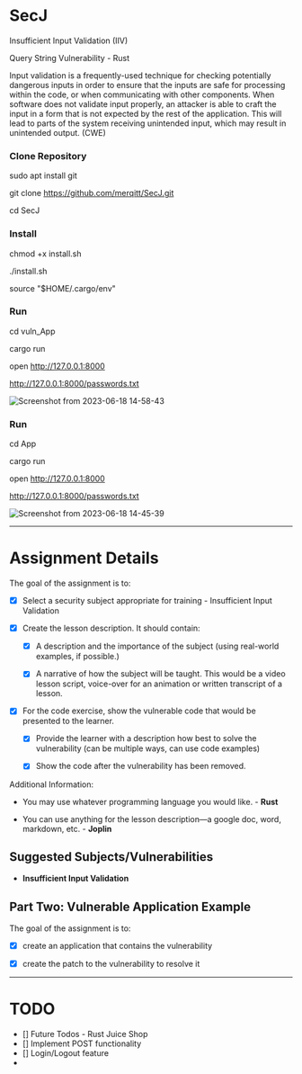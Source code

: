 # SecJ

Insufficient Input Validation (IIV)

Query String Vulnerability - Rust

Input validation is a frequently-used technique for checking potentially dangerous inputs in order to ensure that the inputs are safe for processing within the code, or when communicating with other components. When software does not validate input properly, an attacker is able to craft the input in a form that is not expected by the rest of the application. This will lead to parts of the system receiving unintended input, which may result in unintended output. (CWE)


### Clone Repository 

sudo apt install git

git clone https://github.com/merqitt/SecJ.git 

cd SecJ

### Install

chmod +x install.sh

./install.sh

source "$HOME/.cargo/env"

### Run

cd vuln_App

cargo run 

open http://127.0.0.1:8000

http://127.0.0.1:8000/passwords.txt

![Screenshot from 2023-06-18 14-58-43](https://github.com/merqitt/SecJ/assets/90560259/c4de92ff-e81b-4dcd-b7bf-6c47b9283cb0)


### Run

cd App  

cargo run 

open http://127.0.0.1:8000

http://127.0.0.1:8000/passwords.txt

![Screenshot from 2023-06-18 14-45-39](https://github.com/merqitt/SecJ/assets/90560259/1562d9e4-396d-47db-8939-a3d4060f4a62)

__________________________________________________________________________________________________________________________________________________________________________________

# Assignment Details

The goal of the assignment is to:

- [x] Select a security subject appropriate for training - Insufficient Input Validation
    
- [x] Create the lesson description. It should contain:
    
    - [x] A description and the importance of the subject (using real-world examples, if possible.)
        
    - [x] A narrative of how the subject will be taught. This would be a video lesson script, voice-over for an animation or written transcript of a lesson.
        
- [x] For the code exercise, show the vulnerable code that would be presented to the learner.
    
    - [x] Provide the learner with a description how best to solve the vulnerability (can be multiple ways, can use code examples)
        
    - [x] Show the code after the vulnerability has been removed.
        

Additional Information:

- You may use whatever programming language you would like. - **Rust**
    
- You can use anything for the lesson description—a google doc, word, markdown, etc. - **Joplin**
    

## Suggested Subjects/Vulnerabilities

- **Insufficient Input Validation**

## Part Two: Vulnerable Application Example

The goal of the assignment is to:

- [x] create an application that contains the vulnerability
    
- [x] create the patch to the vulnerability to resolve it

__________________________________________________________________________________________________________________________________________________________________________________

# TODO
- [] Future Todos - Rust Juice Shop
- [] Implement POST functionality
- [] Login/Logout feature
- 
